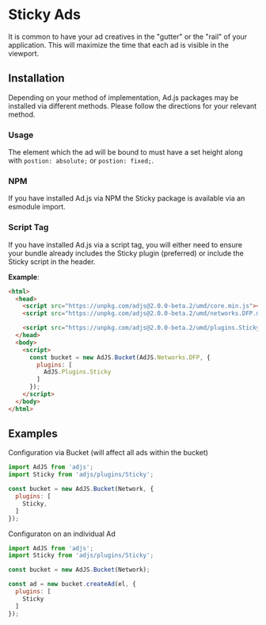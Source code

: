# Sticky Ads
It is common to have your ad creatives in the "gutter" or the "rail" of your application.
This will maximize the time that each ad is visible in the viewport.

## Installation
Depending on your method of implementation, Ad.js packages may be installed via different methods.
Please follow the directions for your relevant method.

### Usage
The element which the ad will be bound to must have a set height along with `postion: absolute;` or `postion: fixed;`.

### NPM
If you have installed Ad.js via NPM the Sticky package is available via an esmodule import.

### Script Tag
If you have installed Ad.js via a script tag, you will either need to ensure your bundle already
includes the Sticky plugin (preferred) or include the Sticky script in the header.

__Example__:
```html
<html>
  <head>
    <script src="https://unpkg.com/adjs@2.0.0-beta.2/umd/core.min.js"></script>
    <script src="https://unpkg.com/adjs@2.0.0-beta.2/umd/networks.DFP.min.js"></script>

    <script src="https://unpkg.com/adjs@2.0.0-beta.2/umd/plugins.Sticky.js"></script>
  </head>
  <body>
    <script>
      const bucket = new AdJS.Bucket(AdJS.Networks.DFP, {
        plugins: [
          AdJS.Plugins.Sticky
        ]
      });
    </script>
  </body>
</html>
```

<!-- ## Options -->

## Examples

Configuration via Bucket (will affect all ads within the bucket)
```js
import AdJS from 'adjs';
import Sticky from 'adjs/plugins/Sticky';

const bucket = new AdJS.Bucket(Network, {
  plugins: [
    Sticky,
  ]
});
```

Configuraton on an individual Ad
```js
import AdJS from 'adjs';
import Sticky from 'adjs/plugins/Sticky';

const bucket = new AdJS.Bucket(Network);

const ad = new bucket.createAd(el, {
  plugins: [
    Sticky
  ]
});
``` 

